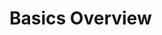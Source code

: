 # Basics Overview

## <script>
## Variables and Types
## Functions
## Conditionals
## Loops
## JS Usage
